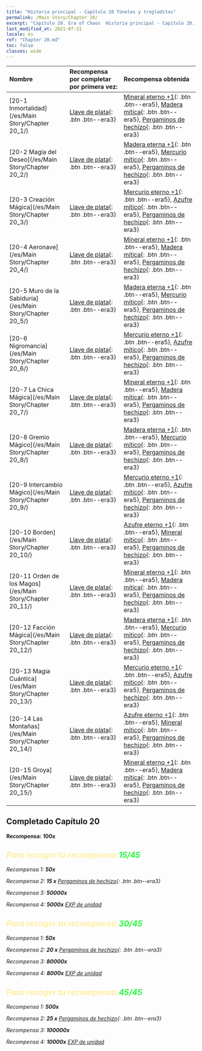 ```yaml
---
title: "Historia principal - Capítulo 20 Túneles y trogloditas"
permalink: /Main Story/Chapter 20/
excerpt: "Capítulo 20. Era of Chaos  Historia principal - Capítulo 20. Túneles y trogloditas"
last_modified_at: 2021-07-21
locale: es
ref: "Chapter 20.md"
toc: false
classes: wide
---
```


  | Nombre |  Recompensa por completar por primera vez: | Recompensa obtenida |
  |:------------|:------------|:------------| 
  | [20-1 Inmortalidad](/es/Main Story/Chapter 20_1/) | [Llave de plata](/ItemsES/con_693/){: .btn .btn--era3} | [Mineral eterno +1](/ItemsES/mat_68/){: .btn .btn--era5}, [Madera mítica](/ItemsES/mat_62/){: .btn .btn--era5}, [Pergaminos de hechizo](/ItemsES/con_694/){: .btn .btn--era3} |
  | [20-2 Magia del Deseo](/es/Main Story/Chapter 20_2/) | [Llave de plata](/ItemsES/con_693/){: .btn .btn--era3} | [Madera eterna +1](/ItemsES/mat_69/){: .btn .btn--era5}, [Mercurio mítico](/ItemsES/mat_63/){: .btn .btn--era5}, [Pergaminos de hechizo](/ItemsES/con_694/){: .btn .btn--era3} |
  | [20-3 Creación Mágica](/es/Main Story/Chapter 20_3/) | [Llave de plata](/ItemsES/con_693/){: .btn .btn--era3} | [Mercurio eterno +1](/ItemsES/mat_70/){: .btn .btn--era5}, [Azufre mítico](/ItemsES/mat_64/){: .btn .btn--era5}, [Pergaminos de hechizo](/ItemsES/con_694/){: .btn .btn--era3} |
  | [20-4 Aeronave](/es/Main Story/Chapter 20_4/) | [Llave de plata](/ItemsES/con_693/){: .btn .btn--era3} | [Mineral eterno +1](/ItemsES/mat_68/){: .btn .btn--era5}, [Madera mítica](/ItemsES/mat_62/){: .btn .btn--era5}, [Pergaminos de hechizo](/ItemsES/con_694/){: .btn .btn--era3} |
  | [20-5 Muro de la Sabiduría](/es/Main Story/Chapter 20_5/) | [Llave de plata](/ItemsES/con_693/){: .btn .btn--era3} | [Madera eterna +1](/ItemsES/mat_69/){: .btn .btn--era5}, [Mercurio mítico](/ItemsES/mat_63/){: .btn .btn--era5}, [Pergaminos de hechizo](/ItemsES/con_694/){: .btn .btn--era3} |
  | [20-6 Nigromancia](/es/Main Story/Chapter 20_6/) | [Llave de plata](/ItemsES/con_693/){: .btn .btn--era3} | [Mercurio eterno +1](/ItemsES/mat_70/){: .btn .btn--era5}, [Azufre mítico](/ItemsES/mat_64/){: .btn .btn--era5}, [Pergaminos de hechizo](/ItemsES/con_694/){: .btn .btn--era3} |
  | [20-7 La Chica Mágica](/es/Main Story/Chapter 20_7/) | [Llave de plata](/ItemsES/con_693/){: .btn .btn--era3} | [Mineral eterno +1](/ItemsES/mat_68/){: .btn .btn--era5}, [Madera mítica](/ItemsES/mat_62/){: .btn .btn--era5}, [Pergaminos de hechizo](/ItemsES/con_694/){: .btn .btn--era3} |
  | [20-8 Gremio Mágico](/es/Main Story/Chapter 20_8/) | [Llave de plata](/ItemsES/con_693/){: .btn .btn--era3} | [Madera eterna +1](/ItemsES/mat_69/){: .btn .btn--era5}, [Mercurio mítico](/ItemsES/mat_63/){: .btn .btn--era5}, [Pergaminos de hechizo](/ItemsES/con_694/){: .btn .btn--era3} |
  | [20-9 Intercambio Mágico](/es/Main Story/Chapter 20_9/) | [Llave de plata](/ItemsES/con_693/){: .btn .btn--era3} | [Mercurio eterno +1](/ItemsES/mat_70/){: .btn .btn--era5}, [Azufre mítico](/ItemsES/mat_64/){: .btn .btn--era5}, [Pergaminos de hechizo](/ItemsES/con_694/){: .btn .btn--era3} |
  | [20-10 Borden](/es/Main Story/Chapter 20_10/) | [Llave de plata](/ItemsES/con_693/){: .btn .btn--era3} | [Azufre eterno +1](/ItemsES/mat_71/){: .btn .btn--era5}, [Mineral mítico](/ItemsES/mat_61/){: .btn .btn--era5}, [Pergaminos de hechizo](/ItemsES/con_694/){: .btn .btn--era3} |
  | [20-11 Orden de los Magos](/es/Main Story/Chapter 20_11/) | [Llave de plata](/ItemsES/con_693/){: .btn .btn--era3} | [Mineral eterno +1](/ItemsES/mat_68/){: .btn .btn--era5}, [Madera mítica](/ItemsES/mat_62/){: .btn .btn--era5}, [Pergaminos de hechizo](/ItemsES/con_694/){: .btn .btn--era3} |
  | [20-12 Facción Mágica](/es/Main Story/Chapter 20_12/) | [Llave de plata](/ItemsES/con_693/){: .btn .btn--era3} | [Madera eterna +1](/ItemsES/mat_69/){: .btn .btn--era5}, [Mercurio mítico](/ItemsES/mat_63/){: .btn .btn--era5}, [Pergaminos de hechizo](/ItemsES/con_694/){: .btn .btn--era3} |
  | [20-13 Magia Cuántica](/es/Main Story/Chapter 20_13/) | [Llave de plata](/ItemsES/con_693/){: .btn .btn--era3} | [Mercurio eterno +1](/ItemsES/mat_70/){: .btn .btn--era5}, [Azufre mítico](/ItemsES/mat_64/){: .btn .btn--era5}, [Pergaminos de hechizo](/ItemsES/con_694/){: .btn .btn--era3} |
  | [20-14 Las Montañas](/es/Main Story/Chapter 20_14/) | [Llave de plata](/ItemsES/con_693/){: .btn .btn--era3} | [Azufre eterno +1](/ItemsES/mat_71/){: .btn .btn--era5}, [Mineral mítico](/ItemsES/mat_61/){: .btn .btn--era5}, [Pergaminos de hechizo](/ItemsES/con_694/){: .btn .btn--era3} |
  | [20-15 Groya](/es/Main Story/Chapter 20_15/) | [Llave de plata](/ItemsES/con_693/){: .btn .btn--era3} | [Mineral eterno +1](/ItemsES/mat_68/){: .btn .btn--era5}, [Madera mítica](/ItemsES/mat_62/){: .btn .btn--era5}, [Pergaminos de hechizo](/ItemsES/con_694/){: .btn .btn--era3} |


## Completado Capítulo 20

 **Recompensa:**  **100x** <i class="fas fa-gem"/>



## <span style="color: #ffeea0">Para recoger tu recompensa:</span><span style="color: #27f73a">15/45</span>

 Recompensa 1:  **50x** <i class="fas fa-gem"/>

 Recompensa 2: **15 x** [Pergaminos de hechizo](/ItemsES/con_694/){: .btn .btn--era3}

 Recompensa 3:  **50000x** <i class="fas fa-coins"/>

 Recompensa 4:  **5000x** [EXP de unidad](/ItemsES/con_902/)



## <span style="color: #ffeea0">Para recoger tu recompensa:</span><span style="color: #27f73a">30/45</span>

 Recompensa 1:  **50x** <i class="fas fa-gem"/>

 Recompensa 2: **20 x** [Pergaminos de hechizo](/ItemsES/con_694/){: .btn .btn--era3}

 Recompensa 3:  **80000x** <i class="fas fa-coins"/>

 Recompensa 4:  **8000x** [EXP de unidad](/ItemsES/con_902/)



## <span style="color: #ffeea0">Para recoger tu recompensa:</span><span style="color: #27f73a">45/45</span>

 Recompensa 1:  **500x** <i class="fas fa-gem"/>

 Recompensa 2: **25 x** [Pergaminos de hechizo](/ItemsES/con_694/){: .btn .btn--era3}

 Recompensa 3:  **100000x** <i class="fas fa-coins"/>

 Recompensa 4:  **10000x** [EXP de unidad](/ItemsES/con_902/)

